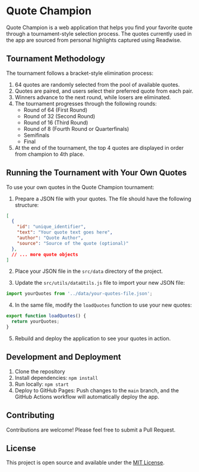 # Quote Champion

Quote Champion is a web application that helps you find your favorite quote through a tournament-style selection process. The quotes currently used in the app are sourced from personal highlights captured using Readwise.

## Tournament Methodology

The tournament follows a bracket-style elimination process:

1. 64 quotes are randomly selected from the pool of available quotes.
2. Quotes are paired, and users select their preferred quote from each pair.
3. Winners advance to the next round, while losers are eliminated.
4. The tournament progresses through the following rounds:
   - Round of 64 (First Round)
   - Round of 32 (Second Round)
   - Round of 16 (Third Round)
   - Round of 8 (Fourth Round or Quarterfinals)
   - Semifinals
   - Final
5. At the end of the tournament, the top 4 quotes are displayed in order from champion to 4th place.

## Running the Tournament with Your Own Quotes

To use your own quotes in the Quote Champion tournament:

1. Prepare a JSON file with your quotes. The file should have the following structure:

```json
[
  {
    "id": "unique_identifier",
    "text": "Your quote text goes here",
    "author": "Quote Author",
    "source": "Source of the quote (optional)"
  },
  // ... more quote objects
]
```

2. Place your JSON file in the `src/data` directory of the project.

3. Update the `src/utils/dataUtils.js` file to import your new JSON file:

```javascript
import yourQuotes from '../data/your-quotes-file.json';
```

4. In the same file, modify the `loadQuotes` function to use your new quotes:

```javascript
export function loadQuotes() {
  return yourQuotes;
}
```

5. Rebuild and deploy the application to see your quotes in action.

## Development and Deployment

1. Clone the repository
2. Install dependencies: `npm install`
3. Run locally: `npm start`
4. Deploy to GitHub Pages: Push changes to the `main` branch, and the GitHub Actions workflow will automatically deploy the app.

## Contributing

Contributions are welcome! Please feel free to submit a Pull Request.

## License

This project is open source and available under the [MIT License](LICENSE).
